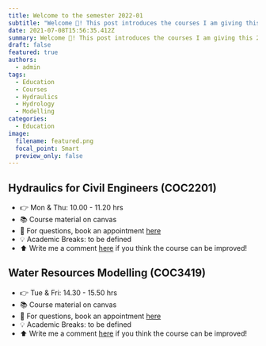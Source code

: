 ```yaml
---
title: Welcome to the semester 2022-01
subtitle: "Welcome 👋! This post introduces the courses I am giving this 2022-01 "
date: 2021-07-08T15:56:35.412Z
summary: Welcome 👋! This post introduces the courses I am giving this 2022-01
draft: false
featured: true
authors:
  - admin
tags:
  - Education
  - Courses
  - Hydraulics
  - Hydrology
  - Modelling
categories:
  - Education
image:
  filename: featured.png
  focal_point: Smart
  preview_only: false
---
```

## Hydraulics for Civil Engineers (COC2201)

* 👉 Mon & Thu: 10.00 - 11.20 hrs
* 📚 Course material on canvas
* 💬 For questions, book an appointment [here](https://alonsopizarro.cl/#contact)
* 💡 Academic Breaks: to be defined
* ⬆️ Write me a comment [here](https://alonsopizarro.cl/#contact) if you think the course can be improved!

## Water Resources Modelling (COC3419)

* 👉 Tue & Fri: 14.30 - 15.50 hrs
* 📚 Course material on canvas
* 💬 For questions, book an appointment [here](https://alonsopizarro.cl/#contact)
* 💡  Academic Breaks: to be defined
* ⬆️ Write me a comment [here](https://alonsopizarro.cl/#contact) if you think the course can be improved!